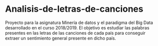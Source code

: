# Analisis-de-letras-de-canciones
Proyecto para la asignatura Minería de datos y el paradigma del Big Data desarrollado en el curso 2018/2019. El objetivo es estudiar las palabras presentes en las letras de las canciones de cada país para conseguir extraer un sentimiento general presente en dicho país.
